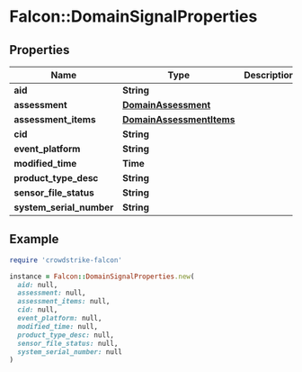 # Falcon::DomainSignalProperties

## Properties

| Name | Type | Description | Notes |
| ---- | ---- | ----------- | ----- |
| **aid** | **String** |  |  |
| **assessment** | [**DomainAssessment**](DomainAssessment.md) |  |  |
| **assessment_items** | [**DomainAssessmentItems**](DomainAssessmentItems.md) |  |  |
| **cid** | **String** |  |  |
| **event_platform** | **String** |  |  |
| **modified_time** | **Time** |  |  |
| **product_type_desc** | **String** |  |  |
| **sensor_file_status** | **String** |  |  |
| **system_serial_number** | **String** |  |  |

## Example

```ruby
require 'crowdstrike-falcon'

instance = Falcon::DomainSignalProperties.new(
  aid: null,
  assessment: null,
  assessment_items: null,
  cid: null,
  event_platform: null,
  modified_time: null,
  product_type_desc: null,
  sensor_file_status: null,
  system_serial_number: null
)
```

